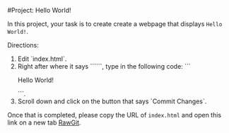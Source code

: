 #Project: Hello World!

In this project, your task is to create create a webpage that displays ```Hello World!```.

Directions:
<ol>
<li>Edit `index.html`.</li>
<li>Right after where it says ```<!-- BEGIN EDITABLE CODE -->```, type in the following code: ```<p>Hello World!</p>```.</li>
<li>Scroll down and click on the button that says `Commit Changes`.</li>
</ol>

Once that is completed, please copy the URL of `index.html` and open this link on a new tab [RawGit](https://rawgit.com). 
